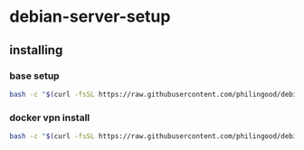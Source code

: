 # debian-server-setup

## installing
### base setup
```bash
bash -c "$(curl -fsSL https://raw.githubusercontent.com/philingood/debian-server-setup/main/debian-setup.sh)"
```
### docker vpn install
```bash
bash -c "$(curl -fsSL https://raw.githubusercontent.com/philingood/debian-server-setup/main/docker-vpn-setup.sh)"
```
